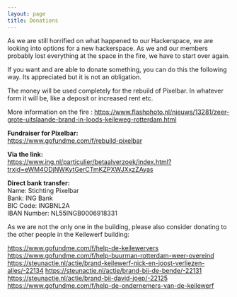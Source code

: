 ```yaml
---
layout: page
title: Donations
---
```


As we are still horrified on what happened to our Hackerspace, we are looking into options for a new hackerspace. As we and our members probably lost everything at the space in the fire, we have to start over again.&#x20;

If you want and are able to donate something, you can do this the following way. Its appreciated but it is not an obligation.

The money will be used completely for the rebuild of Pixelbar. In whatever form it will be, like a deposit or increased rent etc.

More information on the fire : <https://www.flashphoto.nl/nieuws/13281/zeer-grote-uitslaande-brand-in-loods-keileweg-rotterdam.html>

**Fundraiser for Pixelbar:**\
<https://www.gofundme.com/f/rebuild-pixelbar>

**Via the link:**\
<https://www.ing.nl/particulier/betaalverzoek/index.html?trxid=eWM4ODjNWKytGerCTmKZPXWJXxzZAyas>

**Direct bank transfer:**\
Name: Stichting Pixelbar\
Bank: ING Bank\
BIC Code: INGBNL2A\
IBAN Number: NL55INGB0006918331

As we are not the only one in the building, please also consider donating to the other people in the Keilewerf building:

<https://www.gofundme.com/f/help-de-keilewervers>&#x20;
<https://www.gofundme.com/f/help-buurman-rotterdam-weer-overeind>&#x20;
<https://steunactie.nl/actie/brand-keilewerf-nick-en-joost-verliezen-alles/-22134>&#x20;
<https://steunactie.nl/actie/brand-bij-de-bende/-22131>&#x20;
<https://steunactie.nl/actie/brand-bij-david-joep/-22125>&#x20;
<https://www.gofundme.com/f/help-de-ondernemers-van-de-keilewerf>&#x20;
